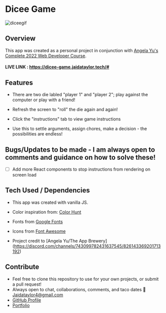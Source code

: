 # Dicee Game

![diceegif](https://user-images.githubusercontent.com/102535399/201369820-85d7170b-9391-402d-8f3e-8defea390af1.gif)

## Overview

This app was created as a personal project in conjunction with [Angela Yu's Complete 2022 Web Developer Course](https://www.udemy.com/course/the-complete-web-development-bootcamp/).

#### LIVE LINK : https://dicee-game.jaidataylor.tech/#

## Features

- There are two die labled "player 1" and "player 2"; play against the computer or play with a friend!

- Refresh the screen to "roll" the die again and again!

- Click the "instructions" tab to view game instructions

- Use this to settle arguments, assign chores, make a decision - the possibilities are endless!


## Bugs/Updates to be made - I am always open to comments and guidance on how to solve these!

- [ ] Add more React components to stop instructions from rendering on screen load

## Tech Used / Dependencies

- This app was created with vanilla JS.

- Color inspiration from: [Color Hunt](https://colorhunt.co/)

- Fonts from [Google Fonts](https://fonts.google.com/)

- Icons from [Font Awesome](https://fontawesome.com/)

- Project credit to [Angela Yu/The App Brewery] (https://discord.com/channels/743099782431637545/826143369201713192)

## Contribute

- Feel free to clone this repository to use for your own projects, or submit a pull request!
- Always open to chat, collaborations, comments, and taco dates 🌮 [Jaidataylor4@gmail.com](mailto:jaidataylor4@gmail.com)
- [GitHub Profile](https://github.com/jtaylor1204)
- [Portfolio](https://jaidataylor.tech)
